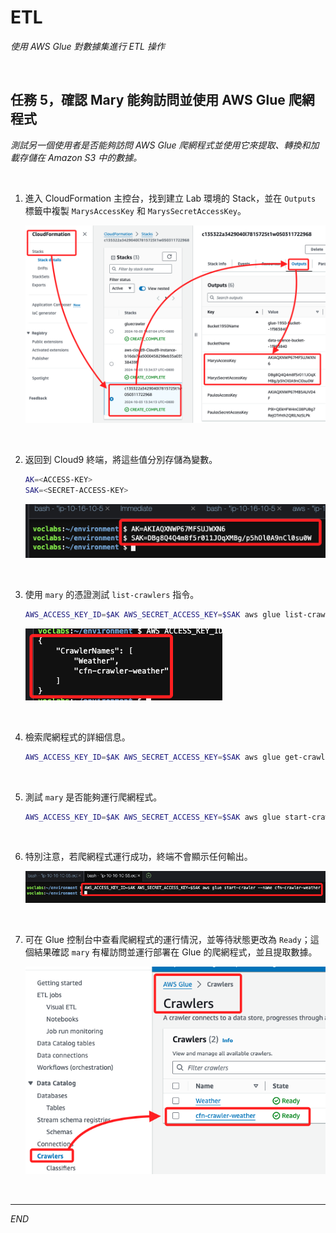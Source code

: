 # ETL

_使用 AWS Glue 對數據集進行 ETL 操作_

<br>

## 任務 5，確認 Mary 能夠訪問並使用 AWS Glue 爬網程式

_測試另一個使用者是否能夠訪問 AWS Glue 爬網程式並使用它來提取、轉換和加載存儲在 Amazon S3 中的數據。_

<br>

1. 進入 CloudFormation 主控台，找到建立 Lab 環境的 Stack，並在 `Outputs` 標籤中複製 `MarysAccessKey` 和 `MarysSecretAccessKey`。

    ![](images/img_73.png)

<br>

2. 返回到 Cloud9 終端，將這些值分別存儲為變數。

    ```bash
    AK=<ACCESS-KEY>
    SAK=<SECRET-ACCESS-KEY>
    ```

    ![](images/img_74.png)

<br>

3. 使用 `mary` 的憑證測試 `list-crawlers` 指令。

    ```bash
    AWS_ACCESS_KEY_ID=$AK AWS_SECRET_ACCESS_KEY=$SAK aws glue list-crawlers
    ```

    ![](images/img_75.png)

<br>

4. 檢索爬網程式的詳細信息。

    ```bash
    AWS_ACCESS_KEY_ID=$AK AWS_SECRET_ACCESS_KEY=$SAK aws glue get-crawler --name cfn-crawler-weather
    ```

<br>

5. 測試 `mary` 是否能夠運行爬網程式。

    ```bash
    AWS_ACCESS_KEY_ID=$AK AWS_SECRET_ACCESS_KEY=$SAK aws glue start-crawler --name cfn-crawler-weather
    ```

<br>

6. 特別注意，若爬網程式運行成功，終端不會顯示任何輸出。

    ![](images/img_76.png)

<br>

7. 可在 Glue 控制台中查看爬網程式的運行情況，並等待狀態更改為 `Ready`；這個結果確認 `mary` 有權訪問並運行部署在 Glue 的爬網程式，並且提取數據。

    ![](images/img_77.png)

<br>

___

_END_